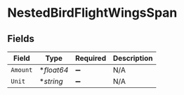 # NestedBirdFlightWingsSpan


## Fields

| Field              | Type               | Required           | Description        |
| ------------------ | ------------------ | ------------------ | ------------------ |
| `Amount`           | **float64*         | :heavy_minus_sign: | N/A                |
| `Unit`             | **string*          | :heavy_minus_sign: | N/A                |